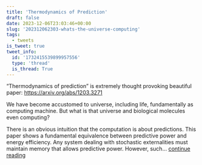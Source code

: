```yaml
---
title: 'Thermodynamics of Prediction'
draft: false
date: 2023-12-06T23:03:46+00:00
slug: '202312062303-whats-the-universe-computing'
tags:
  - tweets
is_tweet: true
tweet_info:
  id: '1732415539899957556'
  type: 'thread'
  is_thread: True
---
```




“Thermodynamics of prediction” is extremely thought provoking beautiful paper: <https://arxiv.org/abs/1203.3271>

We have become accustomed to universe, including life, fundamentally as computing machine. But what is that universe and biological molecules even computing?

There is an obvious intuition that the computation is about predictions. This paper shows a fundamental equivalence between predictive power and energy efficiency. Any system dealing with stochastic externalities must maintain memory that allows predictive power. However, such… [continue reading](https://x.com/sytelus/status/1732415539899957556)
